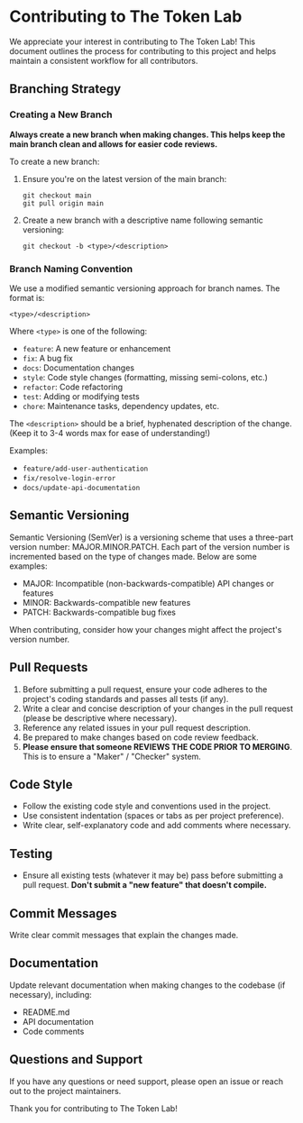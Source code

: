 # Contributing to The Token Lab

We appreciate your interest in contributing to The Token Lab! This document outlines the process for contributing to this project and helps maintain a consistent workflow for all contributors.

## Branching Strategy

### Creating a New Branch

**Always create a new branch when making changes. This helps keep the main branch clean and allows for easier code reviews.**

To create a new branch:

1. Ensure you're on the latest version of the main branch:
   ```
   git checkout main
   git pull origin main
   ```

2. Create a new branch with a descriptive name following semantic versioning:
   ```
   git checkout -b <type>/<description>
   ```

### Branch Naming Convention

We use a modified semantic versioning approach for branch names. The format is:

`<type>/<description>`

Where `<type>` is one of the following:

- `feature`: A new feature or enhancement
- `fix`: A bug fix
- `docs`: Documentation changes
- `style`: Code style changes (formatting, missing semi-colons, etc.)
- `refactor`: Code refactoring
- `test`: Adding or modifying tests
- `chore`: Maintenance tasks, dependency updates, etc.

The `<description>` should be a brief, hyphenated description of the change. (Keep it to 3-4 words max for ease of understanding!)

Examples:
- `feature/add-user-authentication`
- `fix/resolve-login-error`
- `docs/update-api-documentation`

## Semantic Versioning

Semantic Versioning (SemVer) is a versioning scheme that uses a three-part version number: MAJOR.MINOR.PATCH. Each part of the version number is incremented based on the type of changes made. Below are some examples:

- MAJOR: Incompatible (non-backwards-compatible) API changes or features
- MINOR: Backwards-compatible new features
- PATCH: Backwards-compatible bug fixes

When contributing, consider how your changes might affect the project's version number.

## Pull Requests

1. Before submitting a pull request, ensure your code adheres to the project's coding standards and passes all tests (if any).
2. Write a clear and concise description of your changes in the pull request (please be descriptive where necessary).
3. Reference any related issues in your pull request description.
4. Be prepared to make changes based on code review feedback.
5. **Please ensure that someone REVIEWS THE CODE PRIOR TO MERGING**. This is to ensure a "Maker" / "Checker" system.

## Code Style

- Follow the existing code style and conventions used in the project.
- Use consistent indentation (spaces or tabs as per project preference).
- Write clear, self-explanatory code and add comments where necessary.

## Testing

- Ensure all existing tests (whatever it may be) pass before submitting a pull request. **Don't submit a "new feature" that doesn't compile.**

## Commit Messages

Write clear commit messages that explain the changes made.

## Documentation

Update relevant documentation when making changes to the codebase (if necessary), including:

- README.md
- API documentation
- Code comments

## Questions and Support

If you have any questions or need support, please open an issue or reach out to the project maintainers.

Thank you for contributing to The Token Lab!
